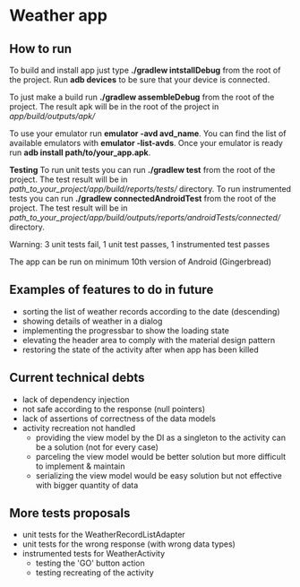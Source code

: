 # Weather app

## How to run

To build and install app just type **./gradlew intstallDebug** from the root of the project. Run **adb devices** to be sure that your device is connected.

To just make a build run **./gradlew assembleDebug** from the root of the project. The result apk will be in the root of the project in *app/build/outputs/apk/*

To use your emulator run **emulator -avd avd_name**. You can find the list of available emulators with **emulator -list-avds**. Once your emulator is ready run **adb install path/to/your_app.apk**.

**Testing**
To run unit tests you can run **./gradlew test** from the root of the project. The test result will be in *path_to_your_project/app/build/reports/tests/* directory.
To run instrumented tests you can run **./gradlew connectedAndroidTest** from the root of the project. The test result will be in *path_to_your_project/app/build/outputs/reports/androidTests/connected/* directory.

Warning: 3 unit tests fail, 1 unit test passes, 1 instrumented test passes

The app can be run on minimum 10th version of Android (Gingerbread)

## Examples of features to do in future

- sorting the list of weather records according to the date (descending)
- showing details of weather in a dialog
- implementing the progressbar to show the loading state
- elevating the header area to comply with the material design pattern
- restoring the state of the activity after when app has been killed

## Current technical debts

- lack of dependency injection
- not safe according to the response (null pointers)
- lack of assertions of correctness of the data models
- activity recreation not handled
    - providing the view model by the DI as a singleton to the activity can be a solution (not for every case)
    - parceling the view model would be better solution but more difficult to implement & maintain
    - serializing the view model would be easy solution but not effective with bigger quantity of data

## More tests proposals

- unit tests for the WeatherRecordListAdapter
- unit tests for the wrong response (with wrong data types)
- instrumented tests for WeatherActivity
    - testing the 'GO' button action
    - testing recreating of the activity
